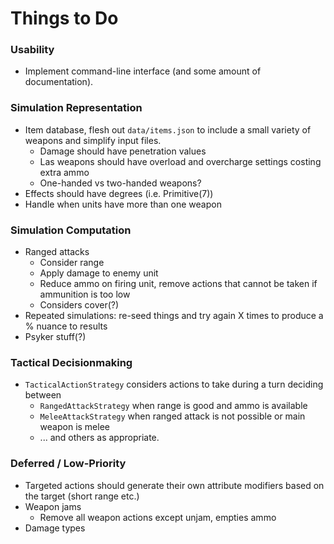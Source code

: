 # Things to Do

### Usability

* Implement command-line interface (and some amount of documentation).


### Simulation Representation

* Item database, flesh out `data/items.json` to include a small variety of weapons and simplify input files.
    * Damage should have penetration values
    * Las weapons should have overload and overcharge settings costing extra ammo
    * One-handed vs two-handed weapons?
* Effects should have degrees (i.e. Primitive(7))
* Handle when units have more than one weapon


### Simulation Computation

* Ranged attacks
    * Consider range
    * Apply damage to enemy unit
    * Reduce ammo on firing unit, remove actions that cannot be taken if ammunition is too low
    * Considers cover(?)
* Repeated simulations: re-seed things and try again X times to produce a % nuance to results
* Psyker stuff(?)


### Tactical Decisionmaking

* `TacticalActionStrategy` considers actions to take during a turn deciding between
    * `RangedAttackStrategy` when range is good and ammo is available
    * `MeleeAttackStrategy` when ranged attack is not possible or main weapon is melee
    * ... and others as appropriate.
    
### Deferred / Low-Priority

* Targeted actions should generate their own attribute modifiers based on the target (short range etc.)
* Weapon jams
    * Remove all weapon actions except unjam, empties ammo
* Damage types